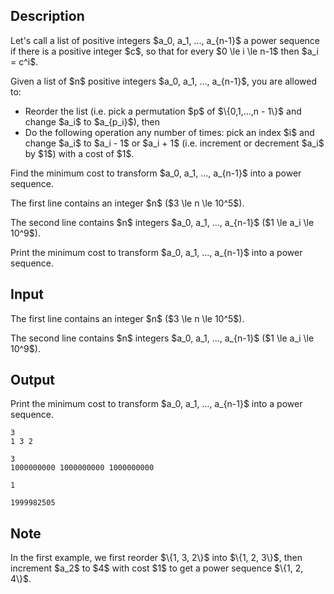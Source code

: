 ## Description

<div><p>Let's call a list of positive integers $a_0, a_1, ..., a_{n-1}$ a <span class="tex-font-style-bf">power sequence</span> if there is a positive integer $c$, so that for every $0 \le i \le n-1$ then $a_i = c^i$.</p><p>Given a list of $n$ positive integers $a_0, a_1, ..., a_{n-1}$, you are allowed to:</p><ul> <li> Reorder the list (i.e. pick a permutation $p$ of $\{0,1,...,n - 1\}$ and change $a_i$ to $a_{p_i}$), then </li><li> Do the following operation any number of times: pick an index $i$ and change $a_i$ to $a_i - 1$ or $a_i + 1$ (i.e. increment or decrement $a_i$ by $1$) with a cost of $1$. </li></ul><p>Find the minimum cost to transform $a_0, a_1, ..., a_{n-1}$ into a power sequence.</p></div><div class="input-specification"><p>The first line contains an integer $n$ ($3 \le n \le 10^5$).</p><p>The second line contains $n$ integers $a_0, a_1, ..., a_{n-1}$ ($1 \le a_i \le 10^9$).</p></div><div class="output-specification"><p>Print the minimum cost to transform $a_0, a_1, ..., a_{n-1}$ into a power sequence.</p></div>

## Input

<p>The first line contains an integer $n$ ($3 \le n \le 10^5$).</p><p>The second line contains $n$ integers $a_0, a_1, ..., a_{n-1}$ ($1 \le a_i \le 10^9$).</p>

## Output

<p>Print the minimum cost to transform $a_0, a_1, ..., a_{n-1}$ into a power sequence.</p>





```input1
3
1 3 2
```




```input2
3
1000000000 1000000000 1000000000
```




```output1
1
```




```output2
1999982505
```



## Note

<p>In the first example, we first reorder $\{1, 3, 2\}$ into $\{1, 2, 3\}$, then increment $a_2$ to $4$ with cost $1$ to get a power sequence $\{1, 2, 4\}$.</p>
